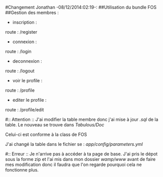 #Changement Jonathan -08/12/2014:02:19-:
##Utilisation du bundle FOS
##Gestion des membres :
* inscription :

route : /register
* connexion : 

route : /login
* deconnexion :

route : /logout
* voir le profile :

route : /profile
* editer le profile :

route : /profile/edit

#:: Attention ::
J'ai modifier la table membre donc j'ai mise à jour *.sql* de la table. 
Le nouveau se trouve dans *Tabulous/Doc*

Celui-ci est conforme à la class de FOS

J'ai changé la table dans le fichier se : *app/config/parameters.yml*

#:: Erreur ::
Je n'arrive pas à accéder à ta page de base.
J'ai pris le dépot sous la forme zip et l'ai mis dans mon dossier *wamp/www* avant de faire mes modification donc il faudra que l'on regarde pourquoi cela ne fonctionne plus.